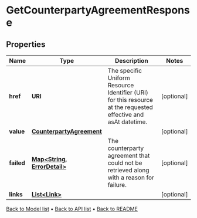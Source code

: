 

# GetCounterpartyAgreementResponse


## Properties

| Name | Type | Description | Notes |
|------------ | ------------- | ------------- | -------------|
|**href** | **URI** | The specific Uniform Resource Identifier (URI) for this resource at the requested effective and asAt datetime. |  [optional] |
|**value** | [**CounterpartyAgreement**](CounterpartyAgreement.md) |  |  [optional] |
|**failed** | [**Map&lt;String, ErrorDetail&gt;**](ErrorDetail.md) | The counterparty agreement that could not be retrieved along with a reason for failure. |  [optional] |
|**links** | [**List&lt;Link&gt;**](Link.md) |  |  [optional] |



[Back to Model list](../README.md#documentation-for-models) &#8226; [Back to API list](../README.md#documentation-for-api-endpoints) &#8226; [Back to README](../README.md)


